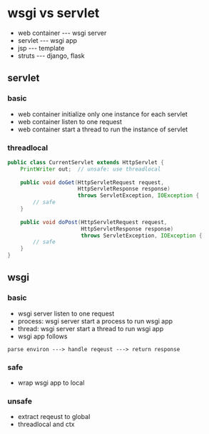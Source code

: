 # wsgi vs servlet

- web container --- wsgi server
- servlet       --- wsgi app
- jsp           --- template
- struts        --- django, flask

## servlet

### basic

- web container initialize only one instance for each servlet
- web container listen to one request
- web container start a thread to run the instance of servlet

### threadlocal

```java
public class CurrentServlet extends HttpServlet {
    PrintWriter out;  // unsafe: use threadlocal
 
    public void doGet(HttpServletRequest request, 
                      HttpServletResponse response)
                      throws ServletException, IOException {
        // safe
    }
 
    public void doPost(HttpServletRequest request, 
                       HttpServletResponse response)
                       throws ServletException, IOException {
        // safe
    }
}
```

## wsgi

### basic

- wsgi server listen to one request
- process: wsgi server start a process to run wsgi app 
- thread: wsgi server start a thread to run wsgi app
- wsgi app follows 

```
parse environ ---> handle reqeust ---> return response
```

### safe

- wrap wsgi app to local

### unsafe

- extract reqeust to global
- threadlocal and ctx